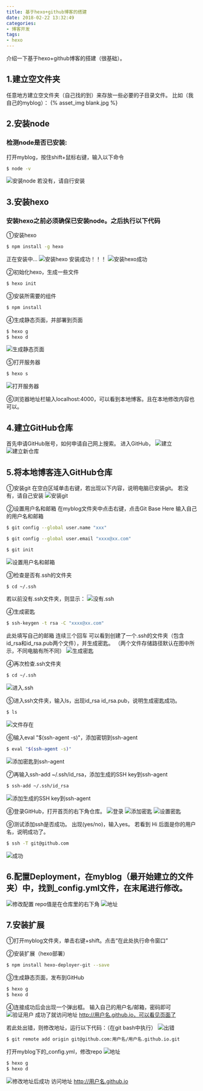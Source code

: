 ```yaml
---
title: 基于hexo+github博客的搭建
date: 2018-02-22 13:32:49
categories:
- 博客开发
tags:
- hexo
---
```

介绍一下基于hexo+github博客的搭建（很基础）。

<!-- more -->

## 1.建立空文件夹
任意地方建立空文件夹（自己找的到）来存放一些必要的子目录文件。
比如（我自己的myblog）：
{% asset_img blank.jpg %}

## 2.安装node
### 检测node是否已安装:
打开myblog，按住shift+鼠标右键，输入以下命令
```bash
$ node -v
```
![](./node.jpg '安装node')
若没有，请自行安装

## 3.安装hexo
### 安装hexo之前必须确保已安装node。之后执行以下代码
①安装hexo
```bash
$ npm install -g hexo
```
正在安装中...
![](./hexo.jpg '安装hexo')
安装成功！！！
![](./hexos.jpg '安装hexo成功')

②初始化hexo，生成一些文件
```bash
$ hexo init
```

③安装所需要的组件
```bash
$ npm install
```

④生成静态页面，并部署到页面
```bash
$ hexo g
$ hexo d
```
![](./hg.jpg '生成静态页面')

⑤打开服务器
```bash
$ hexo s 
```
![](./hs.jpg '打开服务器')

⑥浏览器地址栏输入localhost:4000，可以看到本地博客。且在本地修改内容也可以。

## 4.建立GitHub仓库
首先申请GitHub账号，如何申请自己网上搜索。
进入GitHub，
![](./createg.jpg '建立')
![](./newgithub.jpg '建立新仓库')

## 5.将本地博客连入GitHub仓库
①安装git
在空白区域单击右键，若出现以下内容，说明电脑已安装git。
若没有，请自己安装
![](./git.jpg '安装git')

②设置用户名和邮箱
在myblog文件夹中点击右键，点击Git Base Here
输入自己的用户名和邮箱
```bash
$ git config --global user.name "xxx" 
```
```bash
$ git config --global user.email "xxxx@xx.com" 
```
```bash
$ git init
```
![](./uname.jpg '设置用户名和邮箱')

③检查是否有.ssh的文件夹
```bash
$ cd ~/.ssh 
```
若以前没有.ssh文件夹，则显示：
![](./none.jpg '没有.ssh')

④生成密匙
```bash
$ ssh-keygen -t rsa -C "xxxx@xx.com"     
```
此处填写自己的邮箱
连续三个回车
可以看到创建了一个.ssh的文件夹（包含id_rsa和id_rsa.pub两个文件），并生成密匙。
（两个文件存储路径默认在图中所示，不同电脑有所不同）
![](./key.jpg '生成密匙')

④再次检查.ssh文件夹
```bash
$ cd ~/.ssh 
```
![](./ssh.jpg '进入.ssh')

⑤进入ssh文件夹，输入ls，出现id_rsa id_rsa.pub，说明生成密匙成功。
```bash
$ ls 
```
![](./ls.jpg '文件存在')

⑥输入eval "$(ssh-agent -s)"，添加密钥到ssh-agent
```bash
$ eval "$(ssh-agent -s)" 
```
![](./eval.jpg '添加密匙到ssh-agent')

⑦再输入ssh-add ~/.ssh/id_rsa，添加生成的SSH key到ssh-agent
```bash
$ ssh-add ~/.ssh/id_rsa 
```
![](./add.jpg '添加生成的SSH key到ssh-agent')

⑧登录GitHub，打开首页的右下角仓库。
![](./in.jpg '登录')
![](./addkey.jpg '添加密匙')
![](./dkeys.jpg '设置密匙')

⑨测试添加ssh是否成功。
出现(yes/no)，输入yes。
若看到 Hi 后面是你的用户名，说明成功了。
```bash
$ ssh -T git@github.com 
```
![](./success.jpg '成功')



## 6.配置Deployment，在myblog（最开始建立的文件夹）中，找到_config.yml文件，在末尾进行修改。
![](./deployment.jpg '修改配置')
repo值是在仓库里的右下角
![](./github.jpg '地址')

## 7.安装扩展
①打开myblog文件夹，单击右键+shift。点击“在此处执行命令窗口”

②安装扩展（hexo部署）
```bash
$ npm install hexo-deployer-git --save 
```

③生成静态页面，发布到GitHub
```bash
$ hexo g 
$ hexo d 
```
④连接成功后会出现一个弹出框。
输入自己的用户名/邮箱，密码即可
![](./login.jpg '验证用户')
成功了就访问地址 http://用户名.github.io，可以看见页面了

若此处出错，则修改地址，运行以下代码：（在git bash中执行）
![](./error.jpg '出错')
```bash
$ git remote add origin git@github.com:用户名/用户名.github.io.git 
```
打开myblog下的_config.yml，修改repo
![](./re.jpg '地址')

```bash
$ hexo g
$ hexo d 
```
![](./resuccess.jpg '修改地址后成功')
访问地址 http://用户名.github.io
